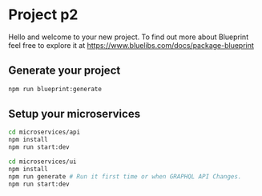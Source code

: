 # Project p2

Hello and welcome to your new project. To find out more about Blueprint feel free to explore it at https://www.bluelibs.com/docs/package-blueprint

## Generate your project

```bash
npm run blueprint:generate
```

## Setup your microservices

```bash
cd microservices/api
npm install
npm run start:dev
```

```bash
cd microservices/ui
npm install
npm run generate # Run it first time or when GRAPHQL API Changes.
npm run start:dev
```
